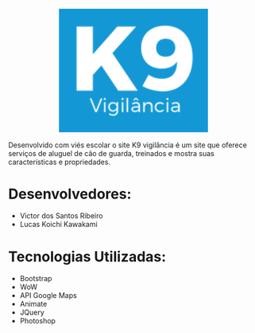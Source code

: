 
<p align="center">
  <img
      alt="k9Logo"
      src="./img/dogIconTAB2.png"
      width="300"
    />
</p>

Desenvolvido com viés escolar o site K9 vigilância é um site que oferece serviços de aluguel de cão de guarda, treinados e mostra suas características e propriedades.

# Desenvolvedores:
* Victor dos Santos Ribeiro
* Lucas Koichi Kawakami 

# Tecnologias Utilizadas:
* Bootstrap
* WoW
* API Google Maps
* Animate
* JQuery
* Photoshop
